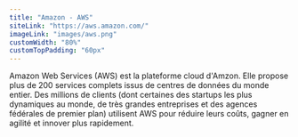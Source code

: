 ```yaml
---
title: "Amazon - AWS"
siteLink: "https://aws.amazon.com/"
imageLink: "images/aws.png"
customWidth: "80%"
customTopPadding: "60px"
---
```


Amazon Web Services (AWS) est la plateforme cloud d'Amzon. Elle propose plus de 200 services complets issus de centres de données du monde entier. Des millions de clients (dont certaines des startups les plus dynamiques au monde, de très grandes entreprises et des agences fédérales de premier plan) utilisent AWS pour réduire leurs coûts, gagner en agilité et innover plus rapidement.
